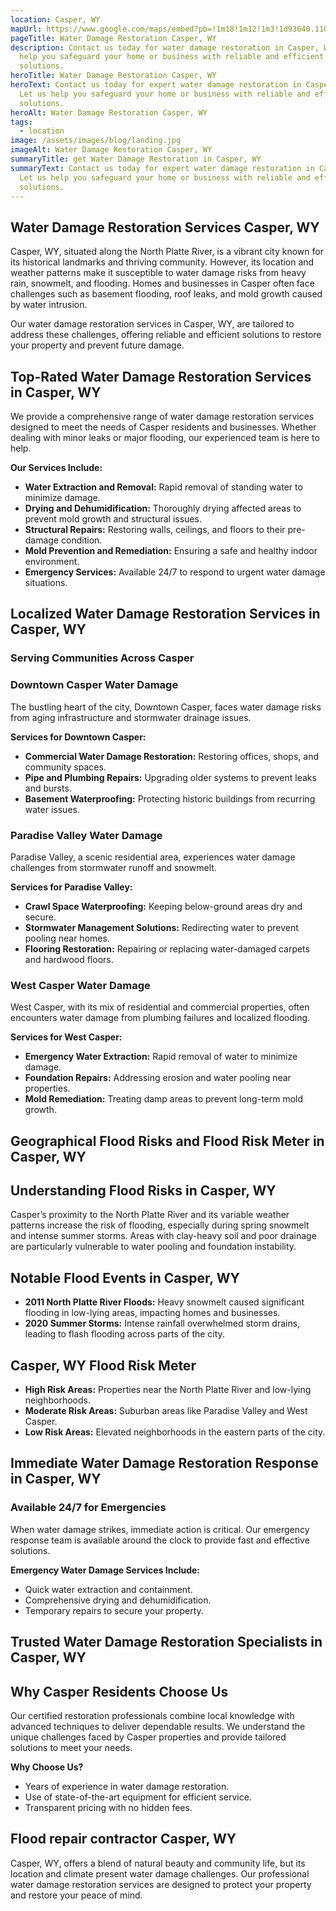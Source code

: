 ```yaml
---
location: Casper, WY
mapUrl: https://www.google.com/maps/embed?pb=!1m18!1m12!1m3!1d93640.1108392944!2d-106.40800710377957!3d42.82525948565041!2m3!1f0!2f0!3f0!3m2!1i1024!2i768!4f13.1!3m3!1m2!1s0x87609365c85e7a63%3A0x69cefc3917343e53!2sCasper%2C%20WY!5e0!3m2!1sen!2sus!4v1735760847548!5m2!1sen!2sus
pageTitle: Water Damage Restoration Casper, WY
description: Contact us today for water damage restoration in Casper, WY. Let us
  help you safeguard your home or business with reliable and efficient
  solutions.
heroTitle: Water Damage Restoration Casper, WY
heroText: Contact us today for expert water damage restoration in Casper, WY.
  Let us help you safeguard your home or business with reliable and efficient
  solutions.
heroAlt: Water Damage Restoration Casper, WY
tags:
  - location
image: /assets/images/blog/landing.jpg
imageAlt: Water Damage Restoration Casper, WY
summaryTitle: get Water Damage Restoration in Casper, WY
summaryText: Contact us today for expert water damage restoration in Casper, WY.
  Let us help you safeguard your home or business with reliable and efficient
  solutions.
---
```

## Water Damage Restoration Services Casper, WY

Casper, WY, situated along the North Platte River, is a vibrant city known for its historical landmarks and thriving community. However, its location and weather patterns make it susceptible to water damage risks from heavy rain, snowmelt, and flooding. Homes and businesses in Casper often face challenges such as basement flooding, roof leaks, and mold growth caused by water intrusion.

Our water damage restoration services in Casper, WY, are tailored to address these challenges, offering reliable and efficient solutions to restore your property and prevent future damage.

## Top-Rated Water Damage Restoration Services in Casper, WY

We provide a comprehensive range of water damage restoration services designed to meet the needs of Casper residents and businesses. Whether dealing with minor leaks or major flooding, our experienced team is here to help.

**Our Services Include:**

* **Water Extraction and Removal:** Rapid removal of standing water to minimize damage.
* **Drying and Dehumidification:** Thoroughly drying affected areas to prevent mold growth and structural issues.
* **Structural Repairs:** Restoring walls, ceilings, and floors to their pre-damage condition.
* **Mold Prevention and Remediation:** Ensuring a safe and healthy indoor environment.
* **Emergency Services:** Available 24/7 to respond to urgent water damage situations.

## Localized Water Damage Restoration Services in Casper, WY

### Serving Communities Across Casper

### Downtown Casper Water Damage

The bustling heart of the city, Downtown Casper, faces water damage risks from aging infrastructure and stormwater drainage issues.

**Services for Downtown Casper:**

* **Commercial Water Damage Restoration:** Restoring offices, shops, and community spaces.
* **Pipe and Plumbing Repairs:** Upgrading older systems to prevent leaks and bursts.
* **Basement Waterproofing:** Protecting historic buildings from recurring water issues.

### Paradise Valley Water Damage

Paradise Valley, a scenic residential area, experiences water damage challenges from stormwater runoff and snowmelt.

**Services for Paradise Valley:**

* **Crawl Space Waterproofing:** Keeping below-ground areas dry and secure.
* **Stormwater Management Solutions:** Redirecting water to prevent pooling near homes.
* **Flooring Restoration:** Repairing or replacing water-damaged carpets and hardwood floors.

### West Casper Water Damage

West Casper, with its mix of residential and commercial properties, often encounters water damage from plumbing failures and localized flooding.

**Services for West Casper:**

* **Emergency Water Extraction:** Rapid removal of water to minimize damage.
* **Foundation Repairs:** Addressing erosion and water pooling near properties.
* **Mold Remediation:** Treating damp areas to prevent long-term mold growth.

## Geographical Flood Risks and Flood Risk Meter in Casper, WY

## Understanding Flood Risks in Casper, WY

Casper’s proximity to the North Platte River and its variable weather patterns increase the risk of flooding, especially during spring snowmelt and intense summer storms. Areas with clay-heavy soil and poor drainage are particularly vulnerable to water pooling and foundation instability.

## Notable Flood Events in Casper, WY

* **2011 North Platte River Floods:** Heavy snowmelt caused significant flooding in low-lying areas, impacting homes and businesses.
* **2020 Summer Storms:** Intense rainfall overwhelmed storm drains, leading to flash flooding across parts of the city.

## Casper, WY Flood Risk Meter

* **High Risk Areas:** Properties near the North Platte River and low-lying neighborhoods.
* **Moderate Risk Areas:** Suburban areas like Paradise Valley and West Casper.
* **Low Risk Areas:** Elevated neighborhoods in the eastern parts of the city.

## Immediate Water Damage Restoration Response in Casper, WY

### Available 24/7 for Emergencies

When water damage strikes, immediate action is critical. Our emergency response team is available around the clock to provide fast and effective solutions.

**Emergency Water Damage Services Include:**

* Quick water extraction and containment.
* Comprehensive drying and dehumidification.
* Temporary repairs to secure your property.

## Trusted Water Damage Restoration Specialists in Casper, WY

## Why Casper Residents Choose Us

Our certified restoration professionals combine local knowledge with advanced techniques to deliver dependable results. We understand the unique challenges faced by Casper properties and provide tailored solutions to meet your needs.

**Why Choose Us?**

* Years of experience in water damage restoration.
* Use of state-of-the-art equipment for efficient service.
* Transparent pricing with no hidden fees.

## Flood repair contractor Casper, WY

Casper, WY, offers a blend of natural beauty and community life, but its location and climate present water damage challenges. Our professional water damage restoration services are designed to protect your property and restore your peace of mind.
